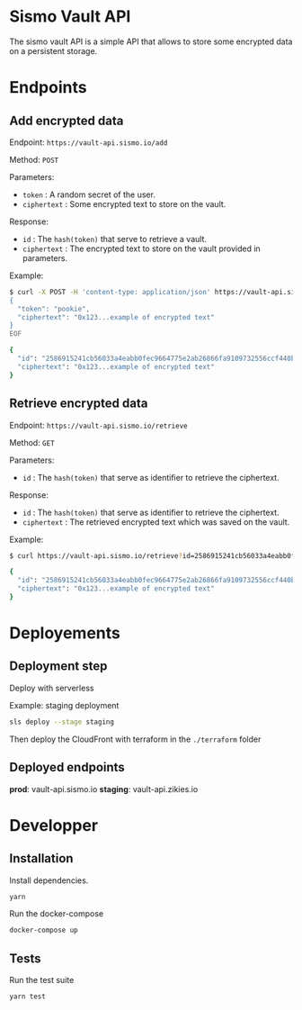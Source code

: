 # Sismo Vault API

The sismo vault API is a simple API that allows to store some encrypted data on a persistent storage.

# Endpoints

## Add encrypted data

Endpoint: `https://vault-api.sismo.io/add`

Method: `POST`

Parameters:

- `token` : A random secret of the user.
- `ciphertext` : Some encrypted text to store on the vault.

Response:

- `id` : The `hash(token)` that serve to retrieve a vault.
- `ciphertext` : The encrypted text to store on the vault provided in parameters.

Example:

```bash
$ curl -X POST -H 'content-type: application/json' https://vault-api.sismo.io/add -d @- <<EOF
{
  "token": "pookie",
  "ciphertext": "0x123...example of encrypted text"
}
EOF

{
  "id": "2586915241cb56033a4eabb0fec9664775e2ab26866fa9109732556ccf440b0a",
  "ciphertext": "0x123...example of encrypted text"
}
```

## Retrieve encrypted data

Endpoint: `https://vault-api.sismo.io/retrieve`

Method: `GET`

Parameters:

- `id` : The `hash(token)` that serve as identifier to retrieve the ciphertext.

Response:

- `id` : The `hash(token)` that serve as identifier to retrieve the ciphertext.
- `ciphertext` : The retrieved encrypted text which was saved on the vault.

Example:

```bash
$ curl https://vault-api.sismo.io/retrieve?id=2586915241cb56033a4eabb0fec9664775e2ab26866fa9109732556ccf440b0a

{
  "id": "2586915241cb56033a4eabb0fec9664775e2ab26866fa9109732556ccf440b0a",
  "ciphertext": "0x123...example of encrypted text"
}
```

# Deployements

## Deployment step

Deploy with serverless

Example: staging deployment

```bash
sls deploy --stage staging
```

Then deploy the CloudFront with terraform in the `./terraform` folder

## Deployed endpoints

**prod**: vault-api.sismo.io
**staging**: vault-api.zikies.io

# Developper

## Installation

Install dependencies.

```bash
yarn
```

Run the docker-compose

```bash
docker-compose up
```

## Tests

Run the test suite

```bash
yarn test
```
